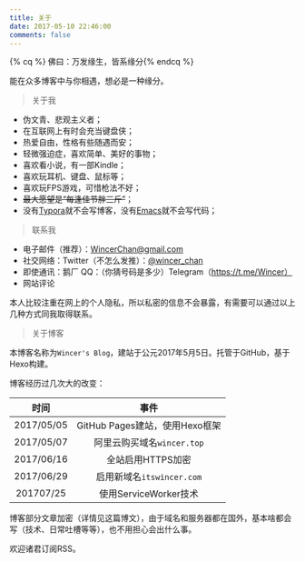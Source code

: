 ```yaml
---
title: 关于
date: 2017-05-10 22:46:00
comments: false
---
```


{% cq %} 佛曰：万发缘生，皆系缘分{% endcq %}

能在众多博客中与你相遇，想必是一种缘分。

> 关于我

- 伪文青、悲观主义者；
- 在互联网上有时会充当键盘侠；
- 热爱自由，性格有些随遇而安；
- 轻微强迫症，喜欢简单、美好的事物；
- 喜欢看小说，有一部Kindle；
- 喜欢玩耳机、键盘、鼠标等；
- 喜欢玩FPS游戏，可惜枪法不好；
- ~~最大愿望是“每逢佳节胖三斤”~~； 
- 没有[Typora](https://typora.io/)就不会写博客，没有[Emacs](https://www.gnu.org/software/emacs/)就不会写代码；

> 联系我

- 电子邮件（推荐）：[WincerChan@gmail.com](mailto:WincerChan@gmail.com) 
- 社交网络：Twitter（不怎么发推）：[@wincer_chan](https://twitter.com/wincer_chan)
- 即使通讯：鹅厂 QQ：（你猜号码是多少）Telegram（https://t.me/Wincer）
- 网站评论

本人比较注重在网上的个人隐私，所以私密的信息不会暴露，有需要可以通过以上几种方式同我取得联系。

> 关于博客

本博客名称为`Wincer's Blog`，建站于公元2017年5月5日。托管于GitHub，基于Hexo构建。

博客经历过几次大的改变：

|     时间     |           事件            |
| :--------: | :---------------------: |
| 2017/05/05 | GitHub Pages建站，使用Hexo框架 |
| 2017/05/07 |   阿里云购买域名`wincer.top`   |
| 2017/06/16 |       全站启用HTTPS加密       |
| 2017/06/29 |  启用新域名`itswincer.com`   |
| 201707/25  |    使用ServiceWorker技术    |

博客部分文章加密（详情见这篇博文），由于域名和服务器都在国外，基本啥都会写（技术、日常吐槽等等），也不用担心会出什么事。

欢迎诸君订阅RSS。